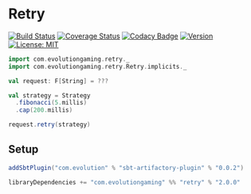 # Retry
[![Build Status](https://github.com/evolution-gaming/retry/workflows/CI/badge.svg)](https://github.com/evolution-gaming/retry/actions?query=workflow%3ACI)
[![Coverage Status](https://coveralls.io/repos/evolution-gaming/retry/badge.svg)](https://coveralls.io/r/evolution-gaming/retry)
[![Codacy Badge](https://api.codacy.com/project/badge/Grade/a4f92715e90142fd894fbb1f6daf698d)](https://www.codacy.com/app/evolution-gaming/retry?utm_source=github.com&amp;utm_medium=referral&amp;utm_content=evolution-gaming/retry&amp;utm_campaign=Badge_Grade)
[![Version](https://img.shields.io/badge/version-click-blue)](https://evolution.jfrog.io/artifactory/api/search/latestVersion?g=com.evolutiongaming&a=retry_2.13&repos=public)
[![License: MIT](https://img.shields.io/badge/License-MIT-yellowgreen.svg)](https://opensource.org/licenses/MIT)
 
```scala
import com.evolutiongaming.retry._
import com.evolutiongaming.retry.Retry.implicits._

val request: F[String] = ???

val strategy = Strategy
  .fibonacci(5.millis)
  .cap(200.millis)

request.retry(strategy)

``` 

## Setup

```scala
addSbtPlugin("com.evolution" % "sbt-artifactory-plugin" % "0.0.2")

libraryDependencies += "com.evolutiongaming" %% "retry" % "2.0.0"
```
